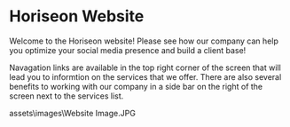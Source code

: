 # Horiseon Website

Welcome to the Horiseon website! Please see how our company can help you optimize your social media presence and build a client base!

Navagation links are available in the top right corner of the screen that will lead you to informtion on the services that we offer. There are also several benefits to working with our company in a side bar on the right of the screen next to the services list.

assets\images\Website Image.JPG